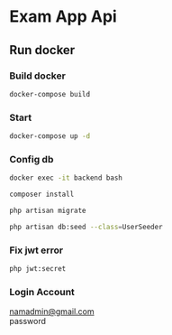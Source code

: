 # Exam App Api

## Run docker

### Build docker

```sh
docker-compose build
```

### Start

```sh
docker-compose up -d
```

### Config db

```sh
docker exec -it backend bash
```

```sh
composer install
```

```sh
php artisan migrate
```

```sh
php artisan db:seed --class=UserSeeder
```

### Fix jwt error

```sh
php jwt:secret
```

### Login Account

namadmin@gmail.com \
password
